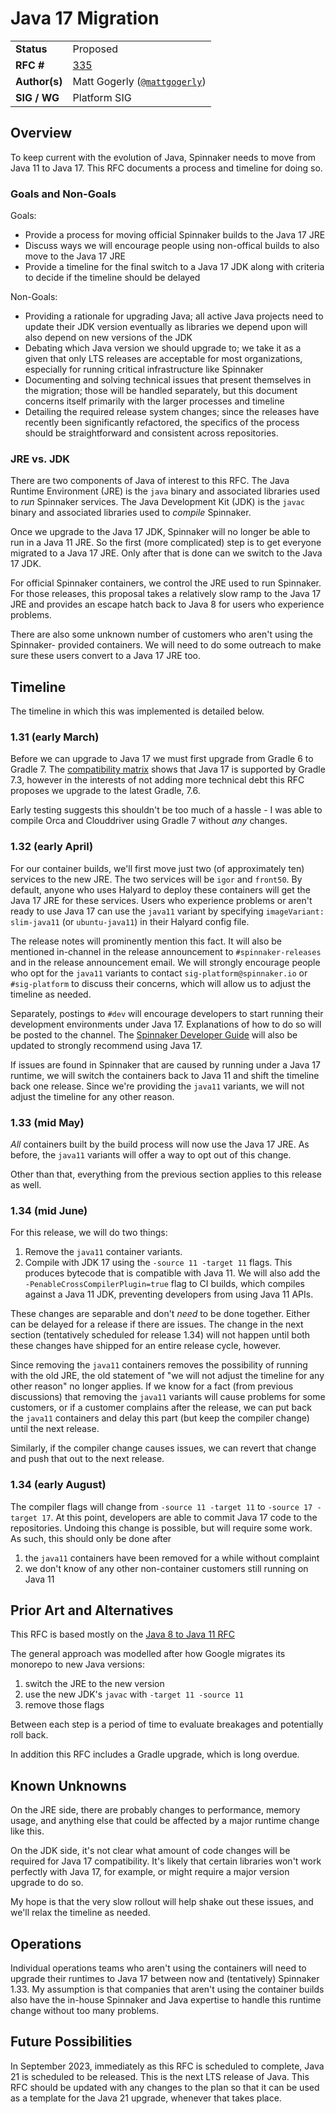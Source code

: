 # Java 17 Migration

| | |
|-|-|
| **Status**     | Proposed |
| **RFC #**      | [335](https://github.com/spinnaker/governance/pull/335) |
| **Author(s)**  | Matt Gogerly ([`@mattgogerly`](https://github.com/mattgogerly)) |
| **SIG / WG**   | Platform SIG |

## Overview

To keep current with the evolution of Java, Spinnaker needs to move from Java 11
to Java 17. This RFC documents a process and timeline for doing so.

### Goals and Non-Goals

Goals:

*   Provide a process for moving official Spinnaker builds to the Java 17 JRE
*   Discuss ways we will encourage people using non-offical builds to also move
    to the Java 17 JRE
*   Provide a timeline for the final switch to a Java 17 JDK along with criteria
    to decide if the timeline should be delayed

Non-Goals:

*   Providing a rationale for upgrading Java; all active Java projects need to
    update their JDK version eventually as libraries we depend upon will also
    depend on new versions of the JDK
*   Debating which Java version we should upgrade to; we take it as a given that
    only LTS releases are acceptable for most organizations, especially for
    running critical infrastructure like Spinnaker
*   Documenting and solving technical issues that present themselves in the
    migration; those will be handled separately, but this document concerns
    itself primarily with the larger processes and timeline
*   Detailing the required release system changes; since the releases have recently been
     significantly refactored, the specifics of the process should be straightforward and consistent
     across repositories.

### JRE vs. JDK

There are two components of Java of interest to this RFC. The Java Runtime
Environment (JRE) is the `java` binary and associated libraries used to _run_
Spinnaker services. The Java Development Kit (JDK) is the `javac` binary and
associated libraries used to _compile_ Spinnaker.

Once we upgrade to the Java 17 JDK, Spinnaker will no longer be able to run in a
Java 11 JRE. So the first (more complicated) step is to get everyone migrated to
a Java 17 JRE. Only after that is done can we switch to the Java 17 JDK.

For official Spinnaker containers, we control the JRE used to run Spinnaker. For
those releases, this proposal takes a relatively slow ramp to the Java 17 JRE
and provides an escape hatch back to Java 8 for users who experience problems.

There are also some unknown number of customers who aren't using the Spinnaker-
provided containers. We will need to do some outreach to make sure these users
convert to a Java 17 JRE too.

## Timeline

The timeline in which this was implemented is detailed below.

### 1.31 (early March)

Before we can upgrade to Java 17 we must first upgrade from Gradle 6 to Gradle 7.
The [compatibility matrix](https://docs.gradle.org/current/userguide/compatibility.html)
shows that Java 17 is supported by Gradle 7.3, however in the interests of not
adding more technical debt this RFC proposes we upgrade to the latest Gradle, 7.6.

Early testing suggests this shouldn't be too much of a hassle - I was able to compile
Orca and Clouddriver using Gradle 7 without _any_ changes.

### 1.32 (early April)

For our container builds, we'll first move just two (of approximately ten)
services to the new JRE. The two services will be `igor` and `front50`. By
default, anyone who uses Halyard to deploy these containers will get the Java 17
JRE for these services. Users who experience problems or aren't ready to use
Java 17 can use the `java11` variant by specifying `imageVariant: slim-java11` (or
`ubuntu-java11`) in their Halyard config file.

The release notes will prominently mention this fact. It will also be mentioned
in-channel in the release announcement to `#spinnaker-releases` and in the
release announcement email. We will strongly encourage people who opt for the
`java11` variants to contact `sig-platform@spinnaker.io` or `#sig-platform` to
discuss their concerns, which will allow us to adjust the timeline as needed.

Separately, postings to `#dev` will encourage developers to start running their
development environments under Java 17. Explanations of how to do so will be
posted to the channel. The [Spinnaker Developer
Guide](https://www.spinnaker.io/guides/developer/getting-set-up/) will also be
updated to strongly recommend using Java 17.

If issues are found in Spinnaker that are caused by running under a Java 17
runtime, we will switch the containers back to Java 11 and shift the timeline
back one release. Since we're providing the `java11` variants, we will not adjust
the timeline for any other reason.

### 1.33 (mid May)

_All_ containers built by the build process will now use the Java 17 JRE. As
before, the `java11` variants will offer a way to opt out of this change.

Other than that, everything from the previous section applies to this release as
well.

### 1.34 (mid June)

For this release, we will do two things:

1.  Remove the `java11` container variants.
2.  Compile with JDK 17 using the `-source 11 -target 11` flags. This produces
    bytecode that is compatible with Java 11. We will also add the
    `-PenableCrossCompilerPlugin=true` flag to CI builds, which compiles against
    a Java 11 JDK, preventing developers from using Java 11 APIs.

These changes are separable and don't _need_ to be done together. Either can be
delayed for a release if there are issues. The change in the next section
(tentatively scheduled for release 1.34) will not happen until both these
changes have shipped for an entire release cycle, however.

Since removing the `java11` containers removes the possibility of running with
the old JRE, the old statement of "we will not adjust the timeline for any other
reason" no longer applies. If we know for a fact (from previous discussions)
that removing the `java11` variants will cause problems for some customers, or if
a customer complains after the release, we can put back the `java11` containers
and delay this part (but keep the compiler change) until the next release.

Similarly, if the compiler change causes issues, we can revert that change and
push that out to the next release.

### 1.34 (early August)

The compiler flags will change from `-source 11 -target 11` to `-source 17 -target
17`. At this point, developers are able to commit Java 17 code to the
repositories. Undoing this change is possible, but will require some work. As
such, this should only be done after

1.  the `java11` containers have been removed for a while without complaint
2.  we don't know of any other non-container customers still running on Java 11

## Prior Art and Alternatives

This RFC is based mostly on the [Java 8 to Java 11 RFC](https://github.com/spinnaker/governance/blob/ff09e65ac34f537299b7e2e4386315ec126622b4/rfc/java11.md)

The general approach was modelled after how Google migrates its monorepo to new
Java versions:

1.  switch the JRE to the new version
2.  use the new JDK's `javac` with `-target 11 -source 11`
3.  remove those flags

Between each step is a period of time to evaluate breakages and potentially roll
back.

In addition this RFC includes a Gradle upgrade, which is long overdue.

## Known Unknowns

On the JRE side, there are probably changes to performance, memory usage, and
anything else that could be affected by a major runtime change like this.

On the JDK side, it's not clear what amount of code changes will be required for
Java 17 compatibility. It's likely that certain libraries won't work perfectly
with Java 17, for example, or might require a major version upgrade to do so.

My hope is that the very slow rollout will help shake out these issues, and
we'll relax the timeline as needed.

## Operations

Individual operations teams who aren't using the containers will need to upgrade
their runtimes to Java 17 between now and (tentatively) Spinnaker 1.33. My
assumption is that companies that aren't using the container builds also have
the in-house Spinnaker and Java expertise to handle this runtime change without
too many problems.

## Future Possibilities

In September 2023, immediately as this RFC is scheduled to complete, Java 21 is scheduled
to be released. This is the next LTS release of Java. This RFC should be updated
with any changes to the plan so that it can be used as a template for the Java
21 upgrade, whenever that takes place.
